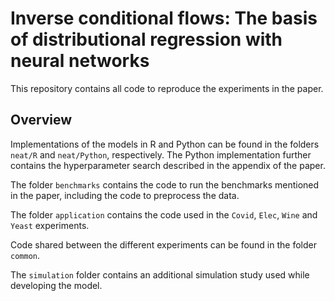 # Inverse conditional flows: The basis of distributional regression with neural networks

This repository contains all code to reproduce the experiments in the paper.

## Overview
Implementations of the models in R and Python can be found in the folders `neat/R` and `neat/Python`, respectively.
The Python implementation further contains the hyperparameter search described in the appendix of the paper.

The folder `benchmarks` contains the code to run the benchmarks mentioned in the paper, including the code to preprocess the data.

The folder `application` contains the code used in the `Covid`, `Elec`, `Wine` and `Yeast` experiments.

Code shared between the different experiments can be found in the folder `common`.

The `simulation` folder contains an additional simulation study used while developing the model.